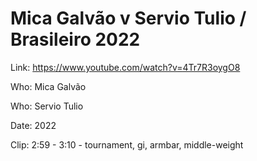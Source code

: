 # Mica Galvão v Servio Tulio / Brasileiro 2022

Link: https://www.youtube.com/watch?v=4Tr7R3oygO8

Who: Mica Galvão

Who: Servio Tulio

Date: 2022

Clip: 2:59 - 3:10 - tournament, gi, armbar, middle-weight
